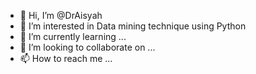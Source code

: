 - 👋 Hi, I’m @DrAisyah
- 👀 I’m interested in Data mining technique using Python
- 🌱 I’m currently learning ...
- 💞️ I’m looking to collaborate on ...
- 📫 How to reach me ...

<!---
DrAisyah/DrAisyah is a ✨ special ✨ repository because its `README.md` (this file) appears on your GitHub profile.
You can click the Preview link to take a look at your changes.
--->
